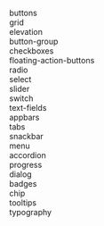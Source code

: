 buttons <br>
grid <br>
elevation <br>
button-group <br>
checkboxes <br>
floating-action-buttons <br>
radio <br>
select <br>
slider <br>
switch <br>
text-fields <br>
appbars <br>
tabs <br>
snackbar <br>
menu <br>
accordion <br>
progress <br>
dialog <br>
badges <br>
chip <br>
tooltips  <br>
typography <br>
